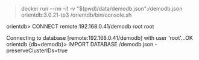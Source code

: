 > docker run --rm -it -v "$(pwd)/data/demodb.json":/demodb.json orientdb:3.0.21-tp3 /orientdb/bin/console.sh

orientdb> CONNECT remote:192.168.0.41/demodb root root

Connecting to database [remote:192.168.0.41/demodb] with user 'root'...OK
orientdb {db=demodb}> IMPORT DATABASE /demodb.json -preserveClusterIDs=true
